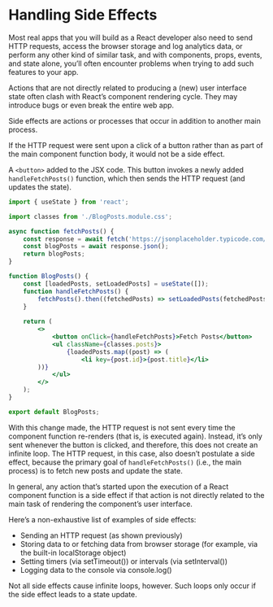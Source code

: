 
# Handling Side Effects

Most real apps that you will build as a React developer also need to send HTTP requests, access the browser storage and log analytics data, or perform any other kind of similar task, and with components, props, events, and state alone, you’ll often encounter problems when trying to add such features to your app. 

Actions that are not directly related to producing a (new) user interface state often clash with React’s component rendering cycle. They may introduce bugs or even break the entire web app.


Side effects are actions or processes that occur in addition to another main process.

If the HTTP request were sent upon a click of a button rather than as part of the main component function body, it would not be a side effect.

A `<button>` added to the JSX code. This button invokes a newly added `handleFetchPosts()` function, which then sends the HTTP request (and updates the state).
```jsx
import { useState } from 'react';

import classes from './BlogPosts.module.css';

async function fetchPosts() {
	const response = await fetch('https://jsonplaceholder.typicode.com/posts');
	const blogPosts = await response.json();
	return blogPosts;
}

function BlogPosts() {
	const [loadedPosts, setLoadedPosts] = useState([]);
	function handleFetchPosts() {
		fetchPosts().then((fetchedPosts) => setLoadedPosts(fetchedPosts));
	}
	
	return (
		<>
			<button onClick={handleFetchPosts}>Fetch Posts</button>
			<ul className={classes.posts}>
				{loadedPosts.map((post) => (
					<li key={post.id}>{post.title}</li>
		))}
			</ul>
		</>
	);
}

export default BlogPosts;
```

With this change made, the HTTP request is not sent every time the component function re-renders (that is, is executed again). Instead, it’s only sent whenever the button is clicked, and therefore, this does not create an infinite loop. The HTTP request, in this case, also doesn’t postulate a side effect, because the primary goal of `handleFetchPosts()` (i.e., the main process) is to fetch new posts and update the state.


In general, any action that’s started upon the execution of a React component function is a side effect if that action is not directly related to the main task of rendering the component’s user interface.

Here’s a non-exhaustive list of examples of side effects:
* Sending an HTTP request (as shown previously)
* Storing data to or fetching data from browser storage (for example, via the built-in localStorage object)
* Setting timers (via setTimeout()) or intervals (via setInterval())
* Logging data to the console via console.log()

Not all side effects cause infinite loops, however. Such loops only occur if the side effect leads to a state update.

